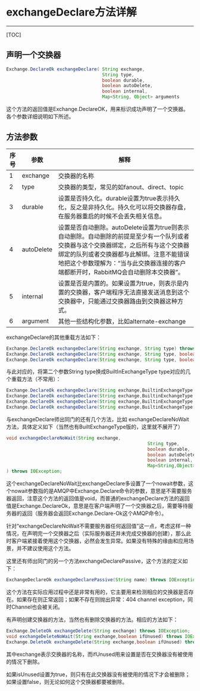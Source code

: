 # exchangeDeclare方法详解

---
[TOC]

## 声明一个交换器

```java
Exchange.DeclareOk exchangeDeclare( String exchange,
                                    String type,
                                    boolean durable,
                                    boolean autoDelete,
                                    boolean internal,
                                    Map<String, Object> arguments											) throws IOException
```

这个方法的返回值是Exchange.DeclareOK，用来标识成功声明了一个交换器。
各个参数详细说明如下所述。

## 方法参数

| 序号 | 参数       | 解释                                                         |
| ---- | ---------- | ------------------------------------------------------------ |
| 1    | exchange   | 交换器的名称                                                 |
| 2    | type       | 交换器的类型，常见的如fanout、direct、topic                  |
| 3    | durable    | 设置是否持久化。durable设置为true表示持久化，反之是非持久化。持久化可以将交换器存盘，在服务器重启的时候不会丢失相关信息。 |
| 4    | autoDelete | 设置是否自动删除。autoDelete设置为true则表示自动删除。自动删除的前提是至少有一个队列或者交换器与这个交换器绑定，之后所有与这个交换器绑定的队列或者交换器都与此解绑。注意不能错误地把这个参数理解为：“当与此交换器连接的客户端都断开时，RabbitMQ会自动删除本交换器”。 |
| 5    | internal   | 设置是否是内置的。如果设置为true，则表示是内置的交换器，客户端程序无法直接发送消息到这个交换器中，只能通过交换器路由到交换器这种方式。 |
| 6    | argument   | 其他一些结构化参数，比如alternate-exchange                   |

exchangeDeclare的其他重载方法如下：

```java
Exchange.DeclareOk exchangeDeclare(String exchange, String type) throws IOException;
Exchange.DeclareOk exchangeDeclare(String exchange, String type, boolean durable) throws IOException;
Exchange.DeclareOk exchangeDeclare(String exchange, String type, boolean durable, boolean autoDelete, Map<String,Object>;arguments) throws IOException;
```

与此对应的，将第二个参数String type换成BuiltInExchangeType type对应的几个重载方法（不常用）：

```java
Exchange.DeclareOk exchangeDeclare(String exchange,BuiltinExchangeType type) throws IOException;
Exchange.DeclareOk exchangeDeclare(String exchange,BuiltinExchangeType type,boolean durable) throws IOException;
Exchange.DeclareOk exchangeDeclare(String exchange,BuiltinExchangeType type,boolean durable,boolean autoDelete,Map<String,Object>) throws IOException;
Exchange.DeclareOk exchangeDeclare(String exchange,BuiltinExchangeType type,boolean durable,boolean autoDelete,boolean internal,Map<String,Object>arguments) throws IOException;
```

与exchangeDeclare师出同门的还有几个方法，比如 exchangeDeclareNoWait 方法，具体定义如下（当然也有BuiltExchangeType版的，这里就不展开了）

```java
void exchangeDeclareNoWait(String exchange,
													 String type,
													 boolean durable,
													 boolean autoDelete,
													 boolean internal,
													 Map<String,Object> arguments
) throws IOException;
```

这个exchangeDeclareNoWait比exchangeDeclare多设置了一个nowait参数，这个nowait参数指的是AMQP中Exchange.Declare命令的参数，意思是不需要服务器返回，注意这个方法的返回值是void，而普通的exchangeDeclare方法的返回值是Exchange.DeclareOk，意思是在客户端声明了一个交换器之后，需要等待服务器的返回（服务器会返回Exchange.Declare-Ok这个AMQP命令）。

针对“exchangeDeclareNoWait不需要服务器任何返回值”这一点，考虑这样一种情况，在声明完一个交换器之后（实际服务器还并未完成交换器的创建），那么此时客户端紧接着使用这个交换器，必然会发生异常。如果没有特殊的缘由和应用场景，并不建议使用这个方法。

这里还有师出同门的另一个方法exchangeDeclarePassive，这个方法的定义如下：

```java
ExchangeDeclareOk exchangeDeclarePassive(String name) throws IOException
```

这个方法在实际应用过程中还是非常有用的，它主要用来检测相应的交换器是否存在。如果存在则正常返回；如果不存在则抛出异常：404 channel exception，同时Channel也会被关闭。

有声明创建交换器的方法，当然也有删除交换器的方法。相应的方法如下：

```java
Exchange.DeleteOk exchangeDelete(String exchange) throws IOException;
void exchangeDeleteNoWait(String exchange,boolean ifUnused) throws IOException;
Exchange.DeleteOk exchangeDelete(String exchange,boolean ifUnused) throws IOException;
```


其中exchange表示交换器的名称，而ifUnused用来设置是否在交换器没有被使用的情况下删除。

如果isUnused设置为true，则只有在此交换器没有被使用的情况下才会被删除；如果设置false，则无论如何这个交换器都要被删除。


